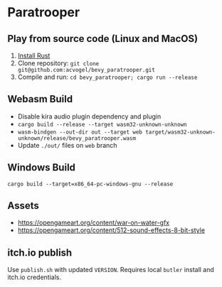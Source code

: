 # Paratrooper

## Play from source code (Linux and MacOS)

1. [Install Rust](https://www.rust-lang.org/tools/install)
2. Clone repository: `git clone git@github.com:acvogel/bevy_paratrooper.git`
3. Compile and run: `cd bevy_paratrooper; cargo run --release`

## Webasm Build

- Disable kira audio plugin dependency and plugin
- `cargo build --release --target wasm32-unknown-unknown`
- `wasm-bindgen --out-dir out --target web target/wasm32-unknown-unknown/release/bevy_paratrooper.wasm`
- Update `./out/` files on `web` branch

## Windows Build

`cargo build --target=x86_64-pc-windows-gnu --release`

## Assets

- https://opengameart.org/content/war-on-water-gfx
- https://opengameart.org/content/512-sound-effects-8-bit-style

## itch.io publish

Use `publish.sh` with updated `VERSION`. Requires local `butler` install and itch.io credentials.
